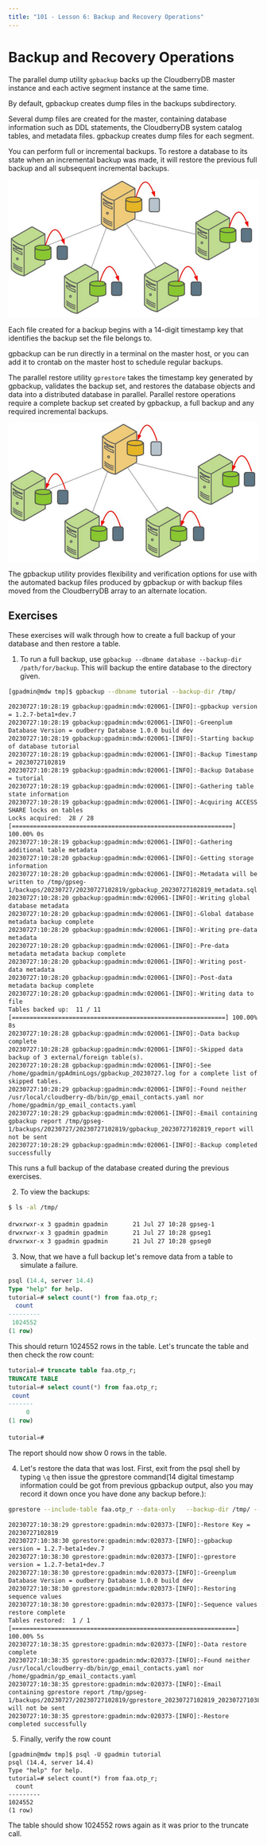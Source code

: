 ```yaml
---
title: "101 - Lesson 6: Backup and Recovery Operations"
---
```


# Backup and Recovery Operations

The parallel dump utility `gpbackup` backs up the CloudberryDB master instance and each active segment instance at the same time.

By default, gpbackup creates dump files in the backups subdirectory.

Several dump files are created for the master, containing database information such as DDL statements, the CloudberryDB system catalog tables, and metadata files. gpbackup creates dump files for each segment.

You can perform full or incremental backups. To restore a database to its state when an incremental backup was made, it will restore the previous full backup and all subsequent incremental backups.

![Backing up a Cloudberry Database](../images/backup.jpg)

Each file created for a backup begins with a 14-digit timestamp key that identifies the backup set the file belongs to.

gpbackup can be run directly in a terminal on the master host, or you can add it to crontab on the master host to schedule regular backups.

The parallel restore utility `gprestore` takes the timestamp key generated by gpbackup, validates the backup set, and restores the database objects and data into a distributed database in parallel. Parallel restore operations require a complete backup set created by gpbackup, a full backup and any required incremental backups. 

![Restoring a Cloudberry Database backup](../images/restore.jpg) 

The gpbackup utility provides flexibility and verification options for use with the automated backup files produced by gpbackup or with backup files moved from the CloudberryDB array to an alternate location. 

## Exercises

These exercises will walk through how to create a full backup of your database and then restore a table.

1. To run a full backup, use `gpbackup --dbname database --backup-dir /path/for/backup`.   This will backup the entire database to the directory given.

```bash
[gpadmin@mdw tmp]$ gpbackup --dbname tutorial --backup-dir /tmp/
```

```
20230727:10:28:19 gpbackup:gpadmin:mdw:020061-[INFO]:-gpbackup version = 1.2.7-beta1+dev.7
20230727:10:28:19 gpbackup:gpadmin:mdw:020061-[INFO]:-Greenplum Database Version = oudberry Database 1.0.0 build dev
20230727:10:28:19 gpbackup:gpadmin:mdw:020061-[INFO]:-Starting backup of database tutorial
20230727:10:28:19 gpbackup:gpadmin:mdw:020061-[INFO]:-Backup Timestamp = 20230727102819
20230727:10:28:19 gpbackup:gpadmin:mdw:020061-[INFO]:-Backup Database = tutorial
20230727:10:28:19 gpbackup:gpadmin:mdw:020061-[INFO]:-Gathering table state information
20230727:10:28:19 gpbackup:gpadmin:mdw:020061-[INFO]:-Acquiring ACCESS SHARE locks on tables
Locks acquired:  28 / 28 [==============================================================] 100.00% 0s
20230727:10:28:19 gpbackup:gpadmin:mdw:020061-[INFO]:-Gathering additional table metadata
20230727:10:28:20 gpbackup:gpadmin:mdw:020061-[INFO]:-Getting storage information
20230727:10:28:20 gpbackup:gpadmin:mdw:020061-[INFO]:-Metadata will be written to /tmp/gpseg-1/backups/20230727/20230727102819/gpbackup_20230727102819_metadata.sql
20230727:10:28:20 gpbackup:gpadmin:mdw:020061-[INFO]:-Writing global database metadata
20230727:10:28:20 gpbackup:gpadmin:mdw:020061-[INFO]:-Global database metadata backup complete
20230727:10:28:20 gpbackup:gpadmin:mdw:020061-[INFO]:-Writing pre-data metadata
20230727:10:28:20 gpbackup:gpadmin:mdw:020061-[INFO]:-Pre-data metadata metadata backup complete
20230727:10:28:20 gpbackup:gpadmin:mdw:020061-[INFO]:-Writing post-data metadata
20230727:10:28:20 gpbackup:gpadmin:mdw:020061-[INFO]:-Post-data metadata backup complete
20230727:10:28:20 gpbackup:gpadmin:mdw:020061-[INFO]:-Writing data to file
Tables backed up:  11 / 11 [============================================================] 100.00% 8s
20230727:10:28:28 gpbackup:gpadmin:mdw:020061-[INFO]:-Data backup complete
20230727:10:28:28 gpbackup:gpadmin:mdw:020061-[INFO]:-Skipped data backup of 3 external/foreign table(s).
20230727:10:28:28 gpbackup:gpadmin:mdw:020061-[INFO]:-See /home/gpadmin/gpAdminLogs/gpbackup_20230727.log for a complete list of skipped tables.
20230727:10:28:29 gpbackup:gpadmin:mdw:020061-[INFO]:-Found neither /usr/local/cloudberry-db/bin/gp_email_contacts.yaml nor /home/gpadmin/gp_email_contacts.yaml
20230727:10:28:29 gpbackup:gpadmin:mdw:020061-[INFO]:-Email containing gpbackup report /tmp/gpseg-1/backups/20230727/20230727102819/gpbackup_20230727102819_report will not be sent
20230727:10:28:29 gpbackup:gpadmin:mdw:020061-[INFO]:-Backup completed successfully
```


This runs a full backup of the database created during the previous exercises. 

2. To view the backups: 

```bash
$ ls -al /tmp/

drwxrwxr-x 3 gpadmin gpadmin       21 Jul 27 10:28 gpseg-1
drwxrwxr-x 3 gpadmin gpadmin       21 Jul 27 10:28 gpseg1
drwxrwxr-x 3 gpadmin gpadmin       21 Jul 27 10:28 gpseg0
```

3. Now, that we have a full backup let's remove data from a table to simulate a failure. 

```sql
psql (14.4, server 14.4)
Type "help" for help.
tutorial=# select count(*) from faa.otp_r;
  count
---------
 1024552
(1 row)
```

This should return 1024552 rows in the table.  Let's truncate the table and then check the row count:

```sql
tutorial=# truncate table faa.otp_r;
TRUNCATE TABLE
tutorial=# select count(*) from faa.otp_r;
 count
-------
     0
(1 row)

tutorial=#
```

The report should now show 0 rows in the table.

4. Let's restore the data that was lost. First, exit from the psql shell by typing `\q` then issue the gprestore command(14 digital timestamp information could be got from previous gpbackup output, also you may record it down once you have done any backup before.):

```bash
gprestore --include-table faa.otp_r --data-only   --backup-dir /tmp/ --timestamp 20230727102819
```

```
20230727:10:38:29 gprestore:gpadmin:mdw:020373-[INFO]:-Restore Key = 20230727102819
20230727:10:38:30 gprestore:gpadmin:mdw:020373-[INFO]:-gpbackup version = 1.2.7-beta1+dev.7
20230727:10:38:30 gprestore:gpadmin:mdw:020373-[INFO]:-gprestore version = 1.2.7-beta1+dev.7
20230727:10:38:30 gprestore:gpadmin:mdw:020373-[INFO]:-Greenplum Database Version = oudberry Database 1.0.0 build dev
20230727:10:38:30 gprestore:gpadmin:mdw:020373-[INFO]:-Restoring sequence values
20230727:10:38:30 gprestore:gpadmin:mdw:020373-[INFO]:-Sequence values restore complete
Tables restored:  1 / 1 [===============================================================] 100.00% 5s
20230727:10:38:35 gprestore:gpadmin:mdw:020373-[INFO]:-Data restore complete
20230727:10:38:35 gprestore:gpadmin:mdw:020373-[INFO]:-Found neither /usr/local/cloudberry-db/bin/gp_email_contacts.yaml nor /home/gpadmin/gp_email_contacts.yaml
20230727:10:38:35 gprestore:gpadmin:mdw:020373-[INFO]:-Email containing gprestore report /tmp/gpseg-1/backups/20230727/20230727102819/gprestore_20230727102819_20230727103829_report will not be sent
20230727:10:38:35 gprestore:gpadmin:mdw:020373-[INFO]:-Restore completed successfully
```

5. Finally, verify the row count

  ```
  [gpadmin@mdw tmp]$ psql -U gpadmin tutorial
  psql (14.4, server 14.4)
  Type "help" for help.
  tutorial=# select count(*) from faa.otp_r;
    count
  ---------
  1024552
  (1 row)
  ```

The table should show 1024552 rows again as it was prior to the truncate call.
